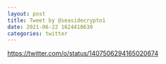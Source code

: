 ```yaml
--- 
layout: post 
title: Tweet by @seasidecrypto1 
date: 2021-06-22 1624410630 
categories: twitter 
--- 
```

https://twitter.com/o/status/1407506294165020674